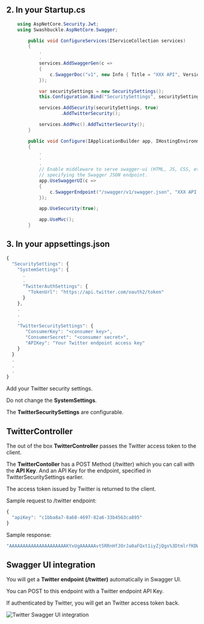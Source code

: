 ## 2. In your Startup.cs

```C#
	using AspNetCore.Security.Jwt;
	using Swashbuckle.AspNetCore.Swagger;
```

```C#
        public void ConfigureServices(IServiceCollection services)
        {
            .
            .
            services.AddSwaggerGen(c =>
            {
                c.SwaggerDoc("v1", new Info { Title = "XXX API", Version = "v1" });
            });

            var securitySettings = new SecuritySettings();
            this.Configuration.Bind("SecuritySettings", securitySettings);

            services.AddSecurity(securitySettings, true)
                    .AddTwitterSecurity();            

            services.AddMvc().AddTwitterSecurity();
        }
```

```C#
        public void Configure(IApplicationBuilder app, IHostingEnvironment env)
        {
            .
            .
            .
            // Enable middleware to serve swagger-ui (HTML, JS, CSS, etc.), 
            // specifying the Swagger JSON endpoint.
            app.UseSwaggerUI(c =>
            {
                c.SwaggerEndpoint("/swagger/v1/swagger.json", "XXX API V1");
            });

            app.UseSecurity(true);

            app.UseMvc();
        }
```

## 3. In your appsettings.json

```javascript
{
  "SecuritySettings": {
    "SystemSettings": {
      .
      .
      "TwitterAuthSettings": {
        "TokenUrl": "https://api.twitter.com/oauth2/token"
      }
    },
    .
    .
    .
    "TwitterSecuritySettings": {
       "ConsumerKey": "<consumer key>",
       "ConsumerSecret": "<consumer secret>",
       "APIKey": "Your Twitter endpoint access key"
    }
  }
  .
  .
  .
}
```
Add your Twitter security settings. 

Do not change the **SystemSettings**.

The **TwitterSecuritySettings** are configurable.

## TwitterController

The out of the box **TwitterController** passes the Twitter access token to the client.

The **TwitterContoller** has a POST Method (/twitter) which you can call with the **API Key**.
And an API Key for the endpoint, specified in TwitterSecuritySettings earlier.

The access token issued by Twitter is returned to the client.

Sample request to /twitter endpoint:

```javascript
{
  "apiKey": "c1bba8a7-8a68-4697-82a6-33b4563ca895"
}
```

Sample response:

```javascript
"AAAAAAAAAAAAAAAAAAAAAKYxUgAAAAAAvt5RRnHfJOrJa0aFQxt1iyZjQgs%3DtmlrfKDW602zOUNchylCZ9k2oJbkUnIL0hzsA2Tr8qPICj1hG6"
```

## Swagger UI integration

You will get a **Twitter endpoint (/twitter)** automatically in Swagger UI.

You can POST to this endpoint with a Twitter endpoint API Key.

If authenticated by Twitter, you will get an Twitter access token back.

![Twitter Swagger UI integration](https://github.com/VeritasSoftware/AspNetCore.Security.Jwt/blob/master/TwitterSwaggerIntegration.jpg)
